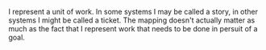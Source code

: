 I represent a unit of work. In some systems I may be called a story, in other systems I might be called a ticket. The mapping doesn't actually matter as much as the fact that I represent work that needs to be done in persuit of a goal.

